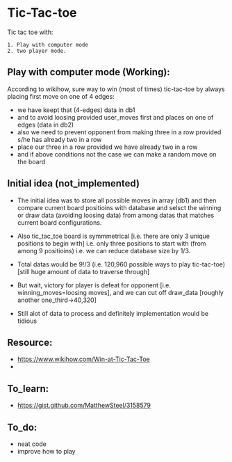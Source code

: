 # Tic-Tac-toe
Tic tac toe with:
    
    1. Play with computer mode
    2. two player mode.

## Play with computer mode (Working):
  According to wikihow, sure way to win (most of times) tic-tac-toe by always placing first move on one of 4 edges:
 - we have keept that (4-edges) data in db1
 - and to avoid loosing provided user_moves first and places on one of edges (data in db2)
 - also we need to prevent opponent from making three in a row provided s/he has already two in a row
 - place our three in a row provided we have already two in a row
 - and if above conditions not the case we can make a random move on the board


## Initial idea (not_implemented)
 - The initial idea was to store all possible moves in array (db1) and then compare current board positioins with database and selsct the winning or draw data (avoiding loosing data) from among datas that matches current board configurations.
 
 - Also tic_tac_toe board is symmmetrical [i.e. there are only 3 unique positions to begin with] i.e. only three positions to start with (from among 9 positioins) i.e. we can reduce database size by 1/3.
 - Total datas would be 9!/3 (i.e. 120,960 possible ways to play tic-tac-toe) [still huge amount of data to traverse through]
 - But wait, victory for player is defeat for opponent [i.e. winning_moves=loosing moves], and we can cut off draw_data [roughly another one_third->40,320]
 - Still alot of data to process and definitely implementation would be tidious

## Resource:
- https://www.wikihow.com/Win-at-Tic-Tac-Toe
- 

## To_learn:
- https://gist.github.com/MatthewSteel/3158579

## To_do:
- neat code
- improve how to play 
